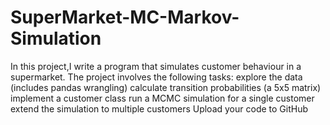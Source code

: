 # SuperMarket-MC-Markov-Simulation

In this project,I write a program that simulates customer behaviour in a supermarket.
The project involves the following tasks:
explore the data (includes pandas wrangling)
calculate transition probabilities (a 5x5 matrix)
implement a customer class
run a MCMC simulation for a single customer
extend the simulation to multiple customers
Upload your code to GitHub
